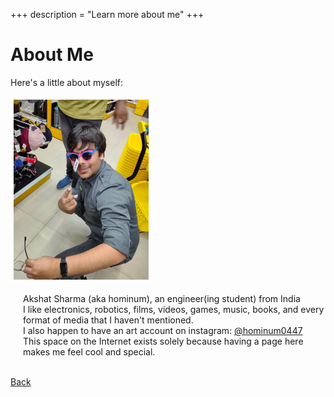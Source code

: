+++
description = "Learn more about me"
+++

# About Me

Here's a little about myself:

<img src="/images/profile.jpg" alt="My Profile Picture" width="216" style="border: 5px dashed white;">

<ul style="list-style-type: none; padding-left: 20px;">
  <li>Akshat Sharma (aka hominum), an engineer(ing student) from India</li>
  <li>I like electronics, robotics, films, videos, games, music, books, and every format of media that I haven't mentioned.</li>
  <li>I also happen to have an art account on instagram: <a href="https://www.instagram.com/hominum0447/">@hominum0447</a></li>
  <li>This space on the Internet exists solely because having a page here makes me feel cool and special.</li>
</ul>

<br>
<a href = "/">Back</a></li>